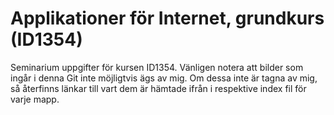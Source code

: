 # Applikationer för Internet, grundkurs (ID1354)
Seminarium uppgifter för kursen ID1354.
Vänligen notera att bilder som ingår i denna Git inte möjligtvis ägs av mig.
Om dessa inte är tagna av mig, så återfinns länkar till vart dem är hämtade ifrån i respektive index fil för varje mapp.

